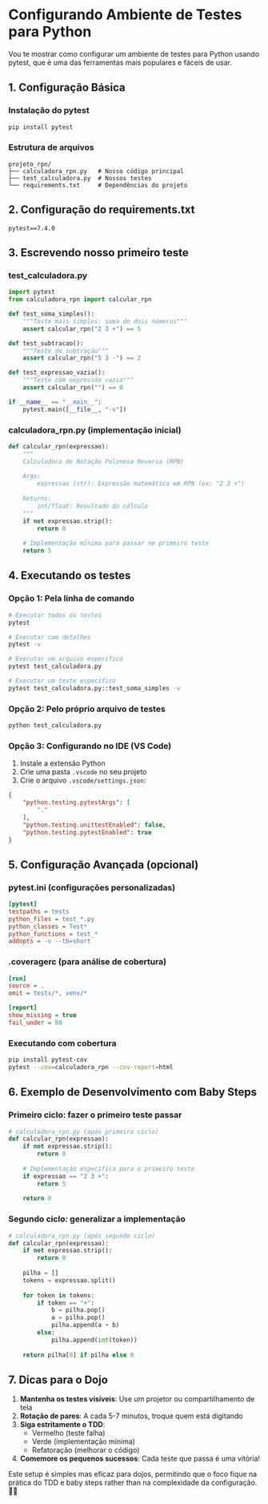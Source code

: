 # Configurando Ambiente de Testes para Python

Vou te mostrar como configurar um ambiente de testes para Python usando pytest, que é uma das ferramentas mais populares e fáceis de usar.

## 1. Configuração Básica

### Instalação do pytest
```bash
pip install pytest
```

### Estrutura de arquivos
```
projeto_rpn/
├── calculadora_rpn.py   # Nosso código principal
├── test_calculadora.py  # Nossos testes
└── requirements.txt     # Dependências do projeto
```

## 2. Configuração do requirements.txt
```
pytest==7.4.0
```

## 3. Escrevendo nosso primeiro teste

### test_calculadora.py
```python
import pytest
from calculadora_rpn import calcular_rpn

def test_soma_simples():
    """Teste mais simples: soma de dois números"""
    assert calcular_rpn("2 3 +") == 5

def test_subtracao():
    """Teste de subtração"""
    assert calcular_rpn("5 3 -") == 2

def test_expressao_vazia():
    """Teste com expressão vazia"""
    assert calcular_rpn("") == 0

if __name__ == "__main__":
    pytest.main([__file__, "-v"])
```

### calculadora_rpn.py (implementação inicial)
```python
def calcular_rpn(expressao):
    """
    Calculadora de Notação Polonesa Reversa (RPN)
    
    Args:
        expressao (str): Expressão matemática em RPN (ex: "2 3 +")
    
    Returns:
        int/float: Resultado do cálculo
    """
    if not expressao.strip():
        return 0
    
    # Implementação mínima para passar no primeiro teste
    return 5
```

## 4. Executando os testes

### Opção 1: Pela linha de comando
```bash
# Executar todos os testes
pytest

# Executar com detalhes
pytest -v

# Executar um arquivo específico
pytest test_calculadora.py

# Executar um teste específico
pytest test_calculadora.py::test_soma_simples -v
```

### Opção 2: Pelo próprio arquivo de testes
```bash
python test_calculadora.py
```

### Opção 3: Configurando no IDE (VS Code)
1. Instale a extensão Python
2. Crie uma pasta `.vscode` no seu projeto
3. Crie o arquivo `.vscode/settings.json`:
```json
{
    "python.testing.pytestArgs": [
        "."
    ],
    "python.testing.unittestEnabled": false,
    "python.testing.pytestEnabled": true
}
```

## 5. Configuração Avançada (opcional)

### pytest.ini (configurações personalizadas)
```ini
[pytest]
testpaths = tests
python_files = test_*.py
python_classes = Test*
python_functions = test_*
addopts = -v --tb=short
```

### .coveragerc (para análise de cobertura)
```ini
[run]
source = .
omit = tests/*, venv/*

[report]
show_missing = true
fail_under = 80
```

### Executando com cobertura
```bash
pip install pytest-cov
pytest --cov=calculadora_rpn --cov-report=html
```

## 6. Exemplo de Desenvolvimento com Baby Steps

### Primeiro ciclo: fazer o primeiro teste passar
```python
# calculadora_rpn.py (após primeiro ciclo)
def calcular_rpn(expressao):
    if not expressao.strip():
        return 0
    
    # Implementação específica para o primeiro teste
    if expressao == "2 3 +":
        return 5
    
    return 0
```

### Segundo ciclo: generalizar a implementação
```python
# calculadora_rpn.py (após segundo ciclo)
def calcular_rpn(expressao):
    if not expressao.strip():
        return 0
    
    pilha = []
    tokens = expressao.split()
    
    for token in tokens:
        if token == "+":
            b = pilha.pop()
            a = pilha.pop()
            pilha.append(a + b)
        else:
            pilha.append(int(token))
    
    return pilha[0] if pilha else 0
```

## 7. Dicas para o Dojo

1. **Mantenha os testes visíveis**: Use um projetor ou compartilhamento de tela
2. **Rotação de pares**: A cada 5-7 minutos, troque quem está digitando
3. **Siga estritamente o TDD**: 
   - Vermelho (teste falha)
   - Verde (implementação mínima)
   - Refatoração (melhorar o código)
4. **Comemore os pequenos sucessos**: Cada teste que passa é uma vitória!

Este setup é simples mas eficaz para dojos, permitindo que o foco fique na prática do TDD e baby steps rather than na complexidade da configuração. 🐍🧪